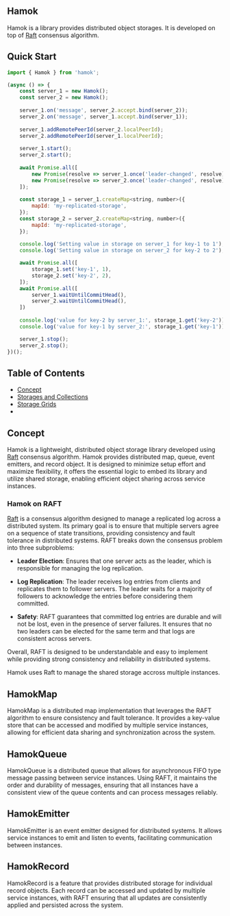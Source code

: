 Hamok
---
Hamok is a library provides distributed object storages.
It is developed on top of [Raft](https://raft.github.io/) consensus algorithm.

## Quick Start

```javascript
import { Hamok } from 'hamok';

(async () => {
	const server_1 = new Hamok();
	const server_2 = new Hamok();
	
	server_1.on('message', server_2.accept.bind(server_2));
	server_2.on('message', server_1.accept.bind(server_1));
	
	server_1.addRemotePeerId(server_2.localPeerId);
	server_2.addRemotePeerId(server_1.localPeerId);
	
	server_1.start();
	server_2.start();
	
	await Promise.all([
		new Promise(resolve => server_1.once('leader-changed', resolve)),
		new Promise(resolve => server_2.once('leader-changed', resolve)),
	]);
	
	const storage_1 = server_1.createMap<string, number>({
		mapId: 'my-replicated-storage',
	});
	const storage_2 = server_2.createMap<string, number>({
		mapId: 'my-replicated-storage',
	});
	
	console.log('Setting value in storage on server_1 for key-1 to 1');
	console.log('Setting value in storage on server_2 for key-2 to 2');

	await Promise.all([
		storage_1.set('key-1', 1),
		storage_2.set('key-2', 2),
	]);
	await Promise.all([
		server_1.waitUntilCommitHead(),
		server_2.waitUntilCommitHead(),
	])
	
	console.log('value for key-2 by server_1:', storage_1.get('key-2'));
	console.log('value for key-1 by server_2:', storage_1.get('key-1'));

	server_1.stop();
	server_2.stop();
})();
```

## Table of Contents
* [Concept](#concepts)
* [Storages and Collections](#storages)
* [Storage Grids](#storage-grids)
* 

## Concept

Hamok is a lightweight, distributed object storage library developed using [Raft](https://raft.github.io/) consensus 
algorithm. Hamok provides distributed map, queue, event emitters, and record object. 
It is designed to minimize setup effort and maximize flexibility, it offers the essential 
logic to embed its library and utilize shared storage, enabling efficient object sharing across service instances.

### Hamok on RAFT

[Raft](https://raft.github.io/) is a consensus algorithm designed to manage a replicated log across a distributed system. 
Its primary goal is to ensure that multiple servers agree on a sequence of state transitions, providing consistency 
and fault tolerance in distributed systems. RAFT breaks down the consensus problem into three subproblems:

 - **Leader Election**: Ensures that one server acts as the leader, which is responsible for managing the log replication. 

 - **Log Replication**: The leader receives log entries from clients and replicates them to follower servers. The leader waits for a majority of followers to acknowledge the entries before considering them committed.

 - **Safety**: RAFT guarantees that committed log entries are durable and will not be lost, even in the presence of server failures. It ensures that no two leaders can be elected for the same term and that logs are consistent across servers.

Overall, RAFT is designed to be understandable and easy to implement while providing strong consistency and reliability in distributed systems.

Hamok uses Raft to manage the shared storage accross multiple instances.

## HamokMap

HamokMap is a distributed map implementation that leverages the RAFT algorithm to ensure 
consistency and fault tolerance. It provides a key-value store that can be accessed and 
modified by multiple service instances, allowing for efficient data sharing and 
synchronization across the system.

## HamokQueue

HamokQueue is a distributed queue that allows for asynchronous FIFO type message passing between service instances. 
Using RAFT, it maintains the order and durability of messages, ensuring that all instances have a 
consistent view of the queue contents and can process messages reliably.

## HamokEmitter

HamokEmitter is an event emitter designed for distributed systems. It allows service instances to emit and listen to events, 
facilitating communication between instances.

## HamokRecord

HamokRecord is a feature that provides distributed storage for individual record objects. 
Each record can be accessed and updated by multiple service instances, 
with RAFT ensuring that all updates are consistently applied and persisted across the system.



